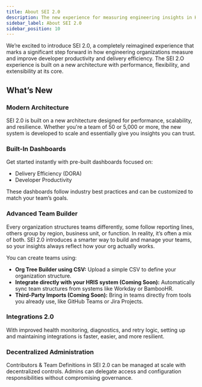 ```yaml
---
title: About SEI 2.0
description: The new experience for measuring engineering insights in Harness SEI
sidebar_label: About SEI 2.0
sidebar_position: 10
---
```


We’re excited to introduce SEI 2.0, a completely reimagined experience that marks a significant step forward in how engineering organizations measure and improve developer productivity and delivery efficiency. The SEI 2.O experience is built on a new architecture with performance, flexibility, and extensibility at its core.

## What’s New

### Modern Architecture

SEI 2.0 is built on a new architecture designed for performance, scalability, and resilience. Whether you're a team of 50 or 5,000 or more, the new system is developed to scale and essentially give you insights you can trust.

### Built-In Dashboards

Get started instantly with pre-built dashboards focused on:

* Delivery Efficiency (DORA)
* Developer Productivity

These dashboards follow industry best practices and can be customized to match your team’s goals.

### Advanced Team Builder

Every organization structures teams differently, some follow reporting lines, others group by region, business unit, or function. In reality, it’s often a mix of both. SEI 2.0 introduces a smarter way to build and manage your teams, so your insights always reflect how your org actually works.

You can create teams using:

* **Org Tree Builder using CSV:** Upload a simple CSV to define your organization structure.
* **Integrate directly with your HRIS system (Coming Soon):** Automatically sync team structures from systems like Workday or BambooHR.
* **Third-Party Imports (Coming Soon):** Bring in teams directly from tools you already use, like GitHub Teams or Jira Projects.

### Integrations 2.0

With improved health monitoring, diagnostics, and retry logic, setting up and maintaining integrations is faster, easier, and more resilient.

### Decentralized Administration

Contributors & Team Definitions in SEI 2.0 can be managed at scale with decentralized controls. Admins can delegate access and configuration responsibilities without compromising governance.
